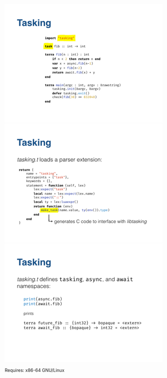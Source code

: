 ![](slides/tasking.001.png)
![](slides/tasking.002.png)
![](slides/tasking.003.png)

Requires: x86-64 GNU/Linux
